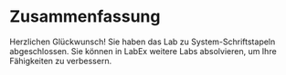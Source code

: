 # Zusammenfassung

Herzlichen Glückwunsch! Sie haben das Lab zu System-Schriftstapeln abgeschlossen. Sie können in LabEx weitere Labs absolvieren, um Ihre Fähigkeiten zu verbessern.
